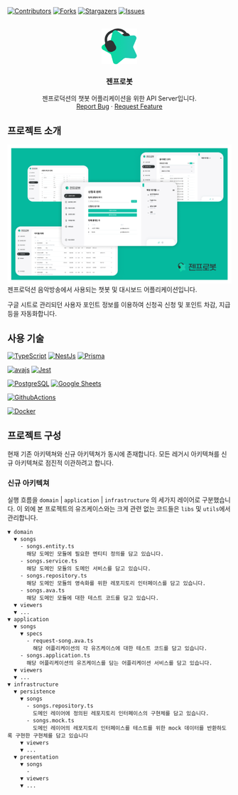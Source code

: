 <a name="readme-top"></a>


[![Contributors][contributors-shield]][contributors-url]
[![Forks][forks-shield]][forks-url]
[![Stargazers][stars-shield]][stars-url]
[![Issues][issues-shield]][issues-url]

<br />
<div align="center">
  <a href="https://github.com/zennvote/zennbot-server-2">
    <img src="images/logo.png" alt="Logo" width="80" height="80">
  </a>

<h3 align="center">젠프로봇</h3>

  <p align="center">
    젠프로덕션의 챗봇 어플리케이션을 위한 API Server입니다.
    <br />
    <a href="https://github.com/zennvote/zennbot-server-2/issues">Report Bug</a>
    ·
    <a href="https://github.com/zennvote/zennbot-server-2/issues">Request Feature</a>
  </p>
</div>


## 프로젝트 소개

[![Zennbot Screen Shot][product-screenshot]](https://zennbot.net/)
젠프로덕션 음악방송에서 사용되는 챗봇 및 대시보드 어플리케이션입니다. 

구글 시트로 관리되던 사용자 포인트 정보를 이용하여 신청곡 신청 및 포인트 차감, 지급 등을 자동화합니다.



## 사용 기술

[![TypeScript][TypeScript]][TypeScript-url] [![NestJs][NestJs]][NestJs-url] [![Prisma][Prisma]][Prisma-url]

[![avajs][avajs]][avajs-url] [![Jest][Jest]][Jest-url]

[![PostgreSQL][PostgreSQL]][PostgreSQL-url] [![Google Sheets][Google Sheets]][Google Sheets-url]

[![GithubActions][GithubActions]][GithubActions-url]

[![Docker][Docker]][Docker-url]


## 프로젝트 구성
현재 기존 아키텍쳐와 신규 아키텍쳐가 동시에 존재합니다. 모든 레거시 아키텍쳐를 신규 아키텍쳐로 점진적 이관하려고 합니다.

### 신규 아키텍쳐
실행 흐름을 `domain` | `application` | `infrastructure` 의 세가지 레이어로 구분했습니다.
이 외에 본 프로젝트의 유즈케이스와는 크게 관련 없는 코드들은 `libs` 및 `utils`에서 관리합니다.

```
▼ domain
  ▼ songs
    - songs.entity.ts
      해당 도메인 모듈에 필요한 엔티티 정의를 담고 있습니다.
    - songs.service.ts
      해당 도메인 모듈의 도메인 서비스를 담고 있습니다.
    - songs.repository.ts
      해당 도메인 모듈의 영속화를 위한 레포지토리 인터페이스를 담고 있습니다.
    - songs.ava.ts
      해당 도메인 모듈에 대한 테스트 코드를 담고 있습니다.
  ▼ viewers
  ▼ ...
▼ application
  ▼ songs
    ▼ specs
      - request-song.ava.ts
        해당 어플리케이션의 각 유즈케이스에 대한 테스트 코드를 담고 있습니다.
    - songs.application.ts
      해당 어플리케이션의 유즈케이스를 담는 어플리케이션 서비스를 담고 있습니다.
  ▼ viewers
  ▼ ...
▼ infrastructure
  ▼ persistence
    ▼ songs
      - songs.repository.ts
        도메인 레이어에 정의된 레포지토리 인터페이스의 구현체를 담고 있습니다.
      - songs.mock.ts
        도메인 레이어의 레포지토리 인터페이스를 테스트를 위한 mock 데이터를 반환하도록 구현한 구현체를 담고 있습니다
    ▼ viewers
    ▼ ...
  ▼ presentation
    ▼ songs
      - 
    ▼ viewers
    ▼ ...
```


<!-- MARKDOWN LINKS & IMAGES -->
<!-- https://www.markdownguide.org/basic-syntax/#reference-style-links -->
[contributors-shield]: https://img.shields.io/github/contributors/zennvote/zennbot-server-2.svg?style=for-the-badge
[contributors-url]: https://github.com/zennvote/zennbot-server-2/graphs/contributors
[forks-shield]: https://img.shields.io/github/forks/zennvote/zennbot-server-2.svg?style=for-the-badge
[forks-url]: https://github.com/zennvote/zennbot-server-2/network/members
[stars-shield]: https://img.shields.io/github/stars/zennvote/zennbot-server-2.svg?style=for-the-badge
[stars-url]: https://github.com/zennvote/zennbot-server-2/stargazers
[issues-shield]: https://img.shields.io/github/issues/zennvote/zennbot-server-2.svg?style=for-the-badge
[issues-url]: https://github.com/zennvote/zennbot-server-2/issues

[product-screenshot]: images/screenshot-zennbot.png

[TypeScript]: https://img.shields.io/badge/TypeScript-3178C6?style=for-the-badge&logo=TypeScript&logoColor=white
[TypeScript-url]: https://nestjs.com/
[NestJs]: https://img.shields.io/badge/NestJs-000000?style=for-the-badge&logo=NestJS&logoColor=E0234E
[NestJs-url]: https://nestjs.com/
[Prisma]: https://img.shields.io/badge/Prisma-2D3748?style=for-the-badge&logo=Prisma&logoColor=white
[Prisma-url]: https://nestjs.com/
[PostgreSQL]: https://img.shields.io/badge/PostgreSQL-4169E1?style=for-the-badge&logo=PostgreSQL&logoColor=white
[PostgreSQL-url]: https://nestjs.com/
[Google Sheets]: https://img.shields.io/badge/Google%20Sheets-34A853?style=for-the-badge&logo=Google%20Sheets&logoColor=white
[Google Sheets-url]: https://nestjs.com/
[GithubActions]: https://img.shields.io/badge/Github%20Actions-181717?style=for-the-badge&logo=Github%20Actions&logoColor=2088FF
[GithubActions-url]: https://nestjs.com/
[avajs]: https://img.shields.io/badge/avajs-4B4B77?style=for-the-badge&logo=avajs&logoColor=white
[avajs-url]: https://nestjs.com/
[Jest]: https://img.shields.io/badge/Jest-C21325?style=for-the-badge&logo=Jest&logoColor=white
[Jest-url]: https://nestjs.com/
[Docker]: https://img.shields.io/badge/Docker-2496ED?style=for-the-badge&logo=Docker&logoColor=white
[Docker-url]: https://nestjs.com/
